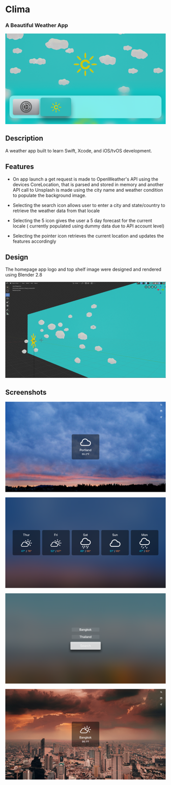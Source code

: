 #  Clima

### A Beautiful Weather App

![Apple TV homescreen](ReadmeAssets/HomeScreen.png)

## Description
A weather app built to learn Swift, Xcode, and iOS/tvOS development.

## Features

* On app launch a get request is made to OpenWeather's API using the devices CoreLocation, that is parsed and stored in memory and another API call to Unsplash is made using the city name and weather condition to populate the background image.

* Selecting the search icon allows user to enter a city and state/country to retrieve the weather data from that locale

* Selecting the 5 icon gives the user a 5 day forecast for the current locale ( currently populated using dummy data due to API account level)

* Selecting the pointer icon retrieves the current location and updates the features accordingly 

## Design

The homepage app logo and top shelf image were designed and rendered using Blender 2.8

![Logo 3D Render](ReadmeAssets/TopShelfCapture.png)

## Screenshots

![Clima home page](ReadmeAssets/Main.png)

![5 day forecast](ReadmeAssets/Forecast.png)

![Search page](ReadmeAssets/Search.png)

![Page with search results](ReadmeAssets/SearchResult.png)






